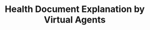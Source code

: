 ---
name: "Health Document Explanation By Virtual Agents"
title: "Health Document Explanation by Virtual Agents"
journal: "journal name" 
project: ["A RCT to Reduce Cardiopulmonary Re-hospitalizations", "Health Document Explanation by Relational Agents"]
event: "Intelligent Virtual Agents '07, Paris."
authors:
- name: "Bickmore, T."
- name: "Pfeifer, L."
- name: "Paasche-Orlow, M."
year: 2007
resources:
- name: "IVA07-DocEx"
  src: "IVA07-DocEx.pdf"
external_url: null
draft: false 
headless: true
---